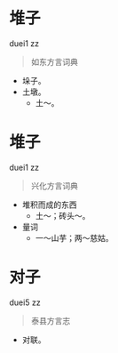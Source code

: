 # 堆子
duei1 zz
> 如东方言词典
- 垛子。
- 土墩。
  - 土～。

# 堆子
duei1 zz
> 兴化方言词典
- 堆积而成的东西
  - 土～；砖头～。
- 量词
  - 一～山芋；两～慈姑。

# 对子
duei5 zz
> 泰县方言志
- 对联。
